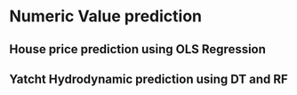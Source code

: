 # Numeric Value prediction
## House price prediction using OLS Regression
## Yatcht Hydrodynamic prediction using DT and RF
